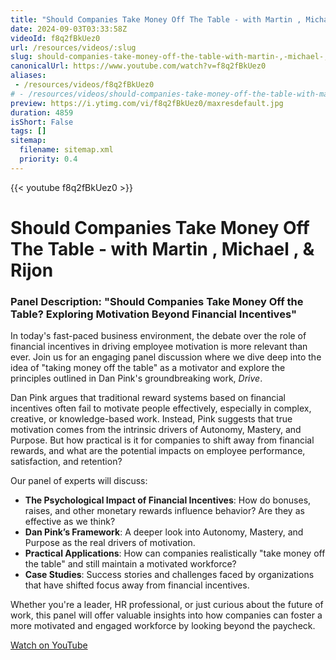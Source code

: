 ```yaml
---
title: "Should Companies Take Money Off The Table - with Martin , Michael , & Rijon"
date: 2024-09-03T03:33:58Z
videoId: f8q2fBkUez0
url: /resources/videos/:slug
slug: should-companies-take-money-off-the-table-with-martin-,-michael-,-&-rijon
canonicalUrl: https://www.youtube.com/watch?v=f8q2fBkUez0
aliases:
 - /resources/videos/f8q2fBkUez0
# - /resources/videos/should-companies-take-money-off-the-table-with-martin-,-michael-,-&-rijon
preview: https://i.ytimg.com/vi/f8q2fBkUez0/maxresdefault.jpg
duration: 4859
isShort: False
tags: []
sitemap:
  filename: sitemap.xml
  priority: 0.4
---
```


{{< youtube f8q2fBkUez0 >}}

# Should Companies Take Money Off The Table - with Martin , Michael , & Rijon

### Panel Description: "Should Companies Take Money Off the Table? Exploring Motivation Beyond Financial Incentives"

In today's fast-paced business environment, the debate over the role of financial incentives in driving employee motivation is more relevant than ever. Join us for an engaging panel discussion where we dive deep into the idea of "taking money off the table" as a motivator and explore the principles outlined in Dan Pink's groundbreaking work, *Drive*.

Dan Pink argues that traditional reward systems based on financial incentives often fail to motivate people effectively, especially in complex, creative, or knowledge-based work. Instead, Pink suggests that true motivation comes from the intrinsic drivers of Autonomy, Mastery, and Purpose. But how practical is it for companies to shift away from financial rewards, and what are the potential impacts on employee performance, satisfaction, and retention?

Our panel of experts will discuss:
- **The Psychological Impact of Financial Incentives**: How do bonuses, raises, and other monetary rewards influence behavior? Are they as effective as we think?
- **Dan Pink’s Framework**: A deeper look into Autonomy, Mastery, and Purpose as the real drivers of motivation.
- **Practical Applications**: How can companies realistically "take money off the table" and still maintain a motivated workforce?
- **Case Studies**: Success stories and challenges faced by organizations that have shifted focus away from financial incentives.

Whether you're a leader, HR professional, or just curious about the future of work, this panel will offer valuable insights into how companies can foster a more motivated and engaged workforce by looking beyond the paycheck.

[Watch on YouTube](https://www.youtube.com/watch?v=f8q2fBkUez0)
